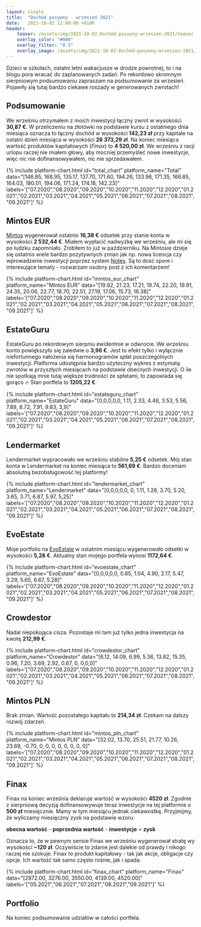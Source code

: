 ```yaml
---
layout: single
title:  "Dochód pasywny - wrzesień 2021"
date:   2021-10-02 12:00:00 +0100
header:
    teaser: /assets/img/2021-10-02-Dochód-pasywny-wrzesien-2021/teaser.jpg
    overlay_color: "#000"
    overlay_filter: "0.5"
    overlay_image: /assets/img/2021-10-02-Dochód-pasywny-wrzesien-2021/teaser.jpg
---
```


Dzieci w szkołach, ostatni letni wakacjusze w drodze powrotnej, to i na blogu pora wracać do zaplanowanych zadań. Po rekordowo skromnym sierpniowym podsumowaniu zapraszam na podsumowanie za wrzesień. Pojawiły się tutaj bardzo ciekawe roszady w generowanych zwrotach!

## Podsumowanie

We wrześniu otrzymałem z moich inwestycji łączny zwrot w wysokości **30,87 €**. W przeliczeniu na złotówki na podstawie kursu z ostatniego dnia miesiąca oznacza to łączny dochód w wysokości **142,23 zł** przy kapitale na ostatni dzień miesiąca w wysokości **26&nbsp;373,29&nbsp;zł**. Na koniec miesiąca wartość produktów kapitałowych (*Finax*) to **4&nbsp;520,00&nbsp;zł**. We wrześniu z racji urlopu raczej nie miałem głowy, aby mocniej przemyśleć nowe inwestycje, więc nic nie dofinansowywałem, nic nie sprzedawałem.

{% include platform-chart.html id="total_chart" platform_name="Total" data="[146.85, 168.95, 135.17, 137.70, 171.60, 194.26, 133.96, 171.35, 166.85, 164.03, 180.01, 194.06, 171.24, 174.18, 142.23]" labels='["07.2020","08.2020","09.2020","10.2020","11.2020","12.2020","01.2021","02.2021","03.2021","04.2021","05.2021","06.2021","07.2021","08.2021","09.2021"]' %}

## Mintos EUR

[Mintos](https://c.trackmytarget.com?a=9h2kg7&i=t848e4&source_id=pan_pieniadz) wygenerował ostatnio **16,38 €** odsetek przy stanie konta w wysokości **2&nbsp;532,44 €**. Miałem wypłacić nadwyżkę we wrześniu, ale mi się po ludzku zapomniało. Zrobiłem to już w październiku. Na Mintosie dzieje się ostatnio wiele bardzo pozytywnych zmian jak np. nowa licencja czy wprowadzenie inwestycji poprzez system [Notes](https://www.mintos.com/blog/wprowadzamy-notes-przyszla-forme-inwestowania-w-pozyczki-na-mintos-w-regulowanym-otoczeniu/). Są to dość spore i interesujące tematy - rozwarzam osobny post z ich komentarzem!

{% include platform-chart.html id="mintos_eur_chart" platform_name="Mintos EUR" data="[19.92, 21.23, 17.21, 19.74, 22.20, 19.91, 24.35, 20.06, 22.77, 18.70, 22.51, 27.19, 17.06, 15.73, 16.38]" labels='["07.2020","08.2020","09.2020","10.2020","11.2020","12.2020","01.2021","02.2021","03.2021","04.2021","05.2021","06.2021","07.2021","08.2021","09.2021"]' %}

<script type="text/javascript"> document.write('<a href="https://c.trackmytarget.com?a=r7z647&i=t848e4&source_id=pan_pieniadz"><img src="https://i.trackmytarget.com?a=r7z647&i=t848e4&source_id=pan_pieniadz" width="728" height="90" border="0"/></a>'); </script>

## EstateGuru

EstateGuru po rekordowym sierpniu ewidentnie w odwrocie. We wrześniu konto powiększyło się zaledwie o **3,96 €**. Jest to efekt tylko i wyłącznie niefortunnego nałożenia się harmonogramów spłat poszczególnych inwestycji. Platforma udostępnia bardzo użyteczny wykres z estymatą zwrotów w przyszłych miesiącach na podstawie obecnych inwestycji. O ile nie spotkają mnie tutaj większe trudności ze spłatami, to zapowiada się gorąco 🔥 Stan portfela to **1205,22 €**.

{% include platform-chart.html id="estateguru_chart" platform_name="EstateGuru" data="[0,0,0,0,0, 1.11, 2.33, 4.46, 3.53, 5.56, 7.89, 8.72, 7.91, 9.83, 3,9]" labels='["07.2020","08.2020","09.2020","10.2020","11.2020","12.2020","01.2021","02.2021","03.2021","04.2021","05.2021","06.2021","07.2021","08.2021","09.2021"]' %}

<script type="text/javascript"> document.write('<a href="https://c.trackmytarget.com/i6s52f?source_id=pan_pieniadz"><img src="https://i.trackmytarget.com/i6s52f?source_id=pan_pieniadz" width="728" height="90" border="0"/></a>'); </script>

## Lendermarket
 
Lendermarket wypracowało we wrześniu stabilne **5,25 €** odsetek. Mój stan konta w Lendermarket na koniec miesiąca to **561,69 €**. Bardzo doceniam absolutną bezobsługowość tej platformy!

{% include platform-chart.html id="lendermarket_chart" platform_name="Lendermarket" data="[0,0,0,0,0, 0, 1.11, 1.28, 3.70, 5.20, 3.65, 3.71, 6.87, 5.97, 5,25]" labels='["07.2020","08.2020","09.2020","10.2020","11.2020","12.2020","01.2021","02.2021","03.2021","04.2021","05.2021","06.2021","07.2021","08.2021","09.2021"]' %}

<script type="text/javascript"> document.write('<a href="https://c.trackmytarget.com/nreof9?source_id=pan_pieniadz"><img src="https://i.trackmytarget.com/nreof9?source_id=pan_pieniadz" width="728" height="90" border="0"/></a>'); </script>

## EvoEstate

Moje portfolio na [EvoEstate](https://c.trackmytarget.com/n98tou?source_id=pan_pieniadz) w ostatnim miesiącu wygenerowało odsetki w wysokości **5,28 €**. Aktualny stan mojego portfela wynosi **1172,64 €**.

{% include platform-chart.html id="evoestate_chart" platform_name="EvoEstate" data="[0,0,0,0,0, 0.85, 1.04, 4.90, 2.17, 5.47, 3.29, 5.65, 6.67, 5.28]" labels='["07.2020","08.2020","09.2020","10.2020","11.2020","12.2020","01.2021","02.2021","03.2021","04.2021","05.2021","06.2021","07.2021","08.2021","09.2021"]' %}

## Crowdestor

Nadal niepokojąca cisza. Pozostaje mi tam już tylko jedna inwestycja na kwotę **212,99 €**.

{% include platform-chart.html id="crowdestor_chart" platform_name="Crowdestor" data="[6.12, 14.09, 6.99, 5.36, 13.82, 15.35, 0.96, 7.20, 3.69, 2.92, 0.67, 0, 0,0,0]" labels='["07.2020","08.2020","09.2020","10.2020","11.2020","12.2020","01.2021","02.2021","03.2021","04.2021","05.2021","06.2021","07.2021","08.2021","09.2021"]' %}

<script type="text/javascript"> document.write('<a href="https://c.trackmytarget.com/kwjv5c?source_id=pan_pieniadz"><img src="https://i.trackmytarget.com/kwjv5c?source_id=pan_pieniadz" width="728" height="90" border="0"/></a>'); </script>

## Mintos PLN

Brak zmian. Wartość pozostałego kapitału to **214,34 zł**. Czekam na dalszy rozwój zdarzeń.

{% include platform-chart.html id="mintos_pln_chart" platform_name="Mintos PLN" data="[32.02, 13.70, 25.51, 21.77, 10.26, 23.69, -0.70, 0, 0, 0, 0, 0, 0, 0, 0]" labels='["07.2020","08.2020","09.2020","10.2020","11.2020","12.2020","01.2021","02.2021","03.2021","04.2021","05.2021","06.2021","07.2021","08.2021","09.2021"]' %}

## Finax

Finax na koniec września deklaruje wartość w wysokości **4520 zł**. Zgodnie z sierpniową decyzją dofinansowywuje teraz inwestycje na tej platformie o **500 zł** miesięcznie. Mamy w tym miesiącu jednak ciekawostkę. Przyjmijmy, że wyliczamy miesięczny zysk na podstawie wzoru:

**obecna wartość** - **poprzednia wartość** - **inwestycje** = **zysk**

Oznacza to, że w pewnym sensie Finax we wrześniu wygenerował stratę wy wysokości **~120 zł**. Oczywiście to zdanie jest dalekie od prawdy i nikogo raczej nie szokuje. Finax to produkt kapitałowy - tak jak akcje, obligacje czy opcje. Ich wartość tak samo często rośnie, jak i spada.

{% include platform-chart.html id="finax_chart" platform_name="Finax" data="[2972.00, 3276.00, 3550.00, 4139.00, 4520.00]" labels='["05.2021","06.2021","07.2021","08.2021","09.2021"]' %}

## Portfolio

Na koniec podsumowanie udziałów w całości portfela.

<canvas id="portfolioChart" width="400" height="250"></canvas>
<script>
var ctx = document.getElementById('portfolioChart').getContext('2d');

var labels = [
        'Mintos EUR',
        'Crowdestor',
        'Mintos PLN',
        'EvoEstate',
        'EstateGuru',
        'Lendermarket',
        'Finax'
        ];

var data = [{
            data: [
                11636, 
                978, 
                214, 
                5388, 
                5538, 
                2607, 
                4520
                ],
            backgroundColor: [
                'rgba(255, 99, 132, 1)',
                'rgba(64, 64, 64, 1)',
                'rgba(255, 206, 86, 1)',
                'rgba(75, 192, 192, 1)',
                'rgba(153, 102, 255, 1)',
                'rgba(255, 159, 64, 1)',
                'rgba(54, 162, 235, 1)'
            ]
        }]

var options = {
    tooltips: {
        enabled: false
    },
    plugins: {
        datalabels: {
            formatter: (value, ctx) => {
                let sum = 0;
                let dataArr = ctx.chart.data.datasets[0].data;
                dataArr.map(data => {
                    sum += data;
                });
                let percentage = (value*100 / sum).toFixed(1)+"%";
                return percentage;
            },
            color: '#fff',
        }
    }
};

var myDoughnutChart = new Chart(ctx, {
    type: 'doughnut',
    data: {
        datasets: data,
        labels: labels
    },
    options: options
});
</script>